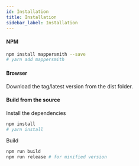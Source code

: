 ```yaml
---
id: Installation
title: Installation
sidebar_label: Installation
---
```


#### NPM

```sh
npm install mappersmith --save
# yarn add mappersmith
```

#### Browser

Download the tag/latest version from the dist folder.

#### Build from the source

Install the dependencies

```sh
npm install
# yarn install
```

Build

```sh
npm run build
npm run release # for minified version
```
